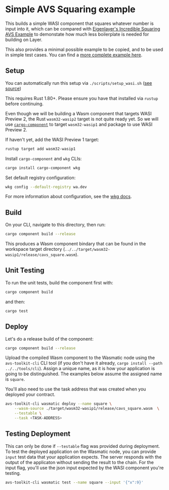 # Simple AVS Squaring example

This builds a simple WASI component that squares whatever number is input into
it, which can be compared with
[Eigenlayer's Incredible Squaring AVS Example](https://github.com/Layr-Labs/incredible-squaring-avs)
to demonstate how much less boilerplate is needed for building on Layer.

This also provides a minimal possible example to be copied, and to be used
in simple test cases. You can find a [more complete example here](https://github.com/Lay3rLabs/example-avs-oracle).

## Setup

You can automatically run this setup via `./scripts/setup_wasi.sh` ([see source](../../scripts/setup_wasi.sh))

This requires Rust 1.80+. Please ensure you have that installed via `rustup`
before continuing.

Even though we will be building a Wasm component that targets WASI Preview 2, the Rust
`wasm32-wasip2` target is not quite ready yet. So we will use
[`cargo-component`](https://github.com/bytecodealliance/cargo-component) to target
`wasm32-wasip1` and package to use WASI Preview 2.

If haven't yet, add the WASI Preview 1 target:
```bash
rustup target add wasm32-wasip1
```

Install `cargo-component` and `wkg` CLIs:
```bash
cargo install cargo-component wkg
```

Set default registry configuration:
```bash
wkg config --default-registry wa.dev
```
For more information about configuration, see
the [wkg docs](https://github.com/bytecodealliance/wasm-pkg-tools).

## Build

On your CLI, navigate to this directory, then run:
```bash
cargo component build --release
```

This produces a Wasm component bindary that can be found 
in the workspace target directory (`../../target/wasm32-wasip1/release/cavs_square.wasm`).

## Unit Testing

To run the unit tests, build the component first with:
```bash
cargo component build
```
and then:
```
cargo test
```

## Deploy

Let's do a release build of the component:

```bash
cargo component build --release
```

Upload the compiled Wasm component to the Wasmatic node using the `avs-toolkit-cli` CLI tool (if you don't have it already,
`cargo install --path ../../tools/cli`).
Assign a unique name, as it is how your application is going to be distinguished. The examples below assume
the assigned name is `square`.

You'll also need to use the task address that was created when you deployed your contract.

```bash
avs-toolkit-cli wasmatic deploy --name square \
    --wasm-source ./target/wasm32-wasip1/release/cavs_square.wasm  \
    --testable \
    --task <TASK-ADDRESS>
```

## Testing Deployment

This can only be done if `--testable` flag was provided during deployment.
To test the deployed application on the Wasmatic node, you can provide `input` test data
that your application expects. The server responds with the output of the applicaton without
sending the result to the chain. For the input flag, you'll use the json input expected
by the WASI component you're testing.

```bash
avs-toolkit-cli wasmatic test --name square --input '{"x":9}'
```
